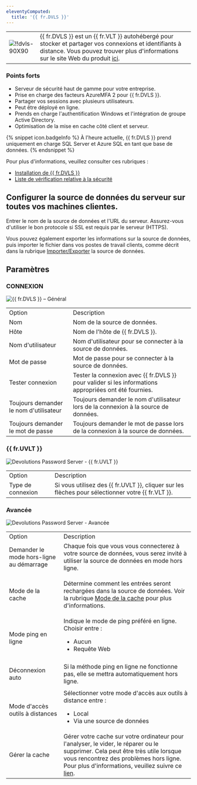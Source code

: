 ```yaml
---
eleventyComputed:
  title: '{{ fr.DVLS }}'
---
```

<table>
	<tr>
		<td>

![!!dvls-90X90](https://webdevolutions.azureedge.net/docs/fr/rdm/mac/dvls-90X90.png) 
		</td>
		<td>
{{ fr.DVLS }} est un {{ fr.VLT }} autohébergé pour stocker et partager vos connexions et identifiants à distance. Vous pouvez trouver plus d'informations sur le site Web du produit [ici](https://devolutions.net/server/fr). 
		</td>
	</tr>
</table>

### Points forts 

* Serveur de sécurité haut de gamme pour votre entreprise. 
* Prise en charge des facteurs AzureMFA 2 pour {{ fr.DVLS }}. 
* Partager vos sessions avec plusieurs utilisateurs. 
* Peut être déployé en ligne. 
* Prends en charge l'authentification Windows et l'intégration de groupe Active Directory. 
* Optimisation de la mise en cache côté client et serveur. 

{% snippet icon.badgeInfo %} 
À l'heure actuelle, {{ fr.DVLS }} prend uniquement en charge SQL Server et Azure SQL en tant que base de données. 
{% endsnippet %}
 
Pour plus d'informations, veuillez consulter ces rubriques :  

* [Installation de {{ fr.DVLS }}](/fr/server/installation/) 
* [Liste de vérification relative à la sécurité](/fr/server/getting-started/security-checklist/) 

## Configurer la source de données du serveur sur toutes vos machines clientes. 

Entrer le nom de la source de données et l'URL du serveur. Assurez-vous d'utiliser le bon protocole si SSL est requis par le serveur (HTTPS).  

Vous pouvez également exporter les informations sur la source de données, puis importer le fichier dans vos postes de travail clients, comme décrit dans la rubrique [Importer/Exporter](/fr/rdm/mac/data-sources/import-export/) la source de données. 

## Paramètres 

### CONNEXION 

![{{ fr.DVLS }} – Général](https://webdevolutions.azureedge.net/docs/fr/rdm/mac/clip4261.png) 

<table>
	<tr>
		<td>
Option 
		</td>
		<td>
Description 
		</td>
	</tr>
	<tr>
		<td>
Nom 
		</td>
		<td>
Nom de la source de données. 
		</td>
	</tr>
	<tr>
		<td>
Hôte 
		</td>
		<td>
Nom de l'hôte de {{ fr.DVLS }}. 
		</td>
	</tr>
	<tr>
		<td>
Nom d'utilisateur 
		</td>
		<td>
Nom d'utilisateur pour se connecter à la source de données. 
		</td>
	</tr>
	<tr>
		<td>
Mot de passe 
		</td>
		<td>
Mot de passe pour se connecter à la source de données. 
		</td>
	</tr>
	<tr>
		<td>
Tester connexion 
		</td>
		<td>
Tester la connexion avec {{ fr.DVLS }} pour valider si les informations appropriées ont été fournies. 
		</td>
	</tr>
	<tr>
		<td>
Toujours demander le nom d'utilisateur 
		</td>
		<td>
Toujours demander le nom d'utilisateur lors de la connexion à la source de données. 
		</td>
	</tr>
	<tr>
		<td>
Toujours demander le mot de passe 
		</td>
		<td>
Toujours demander le mot de passe lors de la connexion à la source de données. 
		</td>
	</tr>
</table>

### {{ fr.UVLT }} 

![Devolutions Password Server - {{ fr.UVLT }}](https://webdevolutions.azureedge.net/docs/fr/rdm/mac/clip4262.png) 

<table>
	<tr>
		<td>
Option 
		</td>
		<td>
Description 
		</td>
	</tr>
	<tr>
		<td>
Type de connexion 
		</td>
		<td>
Si vous utilisez des {{ fr.UVLT }}, cliquer sur les flèches pour sélectionner votre {{ fr.VLT }}.
		</td>
	</tr>
</table>

### Avancée 

![Devolutions Password Server - Avancée](https://webdevolutions.azureedge.net/docs/fr/rdm/mac/clip4263.png) 

<table>
	<tr>
		<td>
Option 
		</td>
		<td>
Description 
		</td>
	</tr>
	<tr>
		<td>
Demander le mode hors-ligne au démarrage 
		</td>
		<td>
Chaque fois que vous vous connecterez à votre source de données, vous serez invité à utiliser la source de données en mode hors ligne. 
		</td>
	</tr>
	<tr>
		<td>
Mode de la cache 
		</td>
		<td>

Détermine comment les entrées seront rechargées dans la source de données. Voir la rubrique [Mode de la cache](/fr/rdm/mac/data-sources/caching/) pour plus d'informations. 
		</td>
	</tr>
	<tr>
		<td>
Mode ping en ligne 
		</td>
		<td>
Indique le mode de ping préféré en ligne. Choisir entre :  

* Aucun 
* Requête Web 
		</td>
	</tr>
	<tr>
		<td>
Déconnexion auto 
		</td>
		<td>
Si la méthode ping en ligne ne fonctionne pas, elle se mettra automatiquement hors ligne. 
		</td>
	</tr>
	<tr>
		<td>
Mode d'accès outils à distances 
		</td>
		<td>
Sélectionner votre mode d'accès aux outils à distance entre :  

* Local 
* Via une source de données 
		</td>
	</tr>
	<tr>
		<td>
Gérer la cache 
		</td>
		<td>
Gérer votre cache sur votre ordinateur pour l'analyser, le vider, le réparer ou le supprimer. Cela peut être très utile lorsque vous rencontrez des problèmes hors ligne. Pour plus d'informations, veuillez suivre ce [lien](/fr/rdm/mac/data-sources/manage-cache/). 
		</td>
	</tr>
</table>

